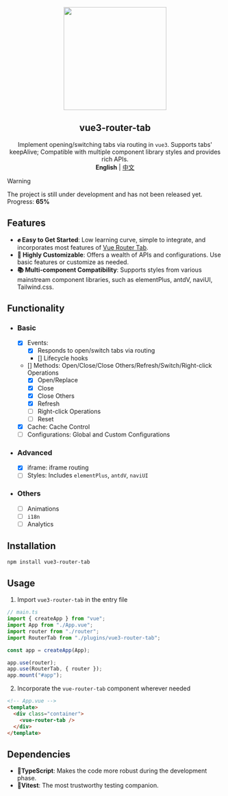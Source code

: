 <div align="center">
    <div align="center"><img src="https://github.com/daylenjeez/vue3-router-tab/assets/111993029/71058201-d832-43d2-8396-04def7756971" width=240 /></div>
    <h2 align="center">vue3-router-tab</h2>
    <div align="center">Implement opening/switching tabs via routing in <code>vue3</code>. Supports tabs' keepAlive; Compatible with multiple component library styles and provides rich APIs.</div>
    <div align="center"><strong>English</strong> | <a href="README.md">中文</a></div>
</div>

> [!WARNING]  
> The project is still under development and has not been released yet. Progress: **65%**

## Features

- **✊ Easy to Get Started**: Low learning curve, simple to integrate, and incorporates most features of [Vue Router Tab](https://bhuh12.github.io/vue-router-tab/zh/).
- **🎨 Highly Customizable**: Offers a wealth of APIs and configurations. Use basic features or customize as needed.
- **📚 Multi-component Compatibility**: Supports styles from various mainstream component libraries, such as elementPlus, antdV, naviUI, Tailwind.css.

## Functionality

- ### Basic
  - [x] Events:
    - [x] Responds to open/switch tabs via routing
    - [] Lifecycle hooks
  - [] Methods: Open/Close/Close Others/Refresh/Switch/Right-click Operations
    - [x] Open/Replace
    - [x] Close
    - [x] Close Others
    - [x] Refresh
    - [ ] Right-click Operations
    - [ ] Reset
  - [x] Cache: Cache Control
  - [ ] Configurations: Global and Custom Configurations
- ### Advanced
  - [x] iframe: iframe routing
  - [ ] Styles: Includes `elementPlus`, `antdV`, `naviUI`
- ### Others
  - [ ] Animations
  - [ ] `i18n`
  - [ ] Analytics

## Installation

```bash
npm install vue3-router-tab
```

## Usage

1. Import `vue3-router-tab` in the entry file

```ts
// main.ts
import { createApp } from "vue";
import App from "./App.vue";
import router from "./router";
import RouterTab from "./plugins/vue3-router-tab";

const app = createApp(App);

app.use(router);
app.use(RouterTab, { router });
app.mount("#app");
```

2. Incorporate the `vue-router-tab` component wherever needed

```html
<!-- App.vue -->
<template>
  <div class="container">
    <vue-router-tab />
  </div>
</template>
```

## Dependencies

- **💪TypeScript**: Makes the code more robust during the development phase.
- **👬Vitest**: The most trustworthy testing companion.

